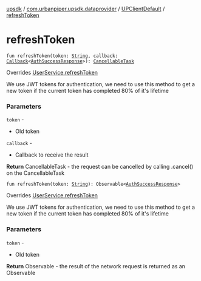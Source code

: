 [upsdk](../../index.md) / [com.urbanpiper.upsdk.dataprovider](../index.md) / [UPClientDefault](index.md) / [refreshToken](./refresh-token.md)

# refreshToken

`fun refreshToken(token: `[`String`](https://kotlinlang.org/api/latest/jvm/stdlib/kotlin/-string/index.html)`, callback: `[`Callback`](../-callback/index.md)`<`[`AuthSuccessResponse`](../../com.urbanpiper.upsdk.model.networkresponse/-auth-success-response/index.md)`>): `[`CancellableTask`](../-cancellable-task/index.md)

Overrides [UserService.refreshToken](../-user-service/refresh-token.md)

We use JWT tokens for authentication, we need to use this method to get a new token
if the current token has completed 80% of it's lifetime

### Parameters

`token` -
* Old token

`callback` -
* Callback to receive the result

**Return**
CancellableTask - the request can be cancelled by calling .cancel() on the CancellableTask

`fun refreshToken(token: `[`String`](https://kotlinlang.org/api/latest/jvm/stdlib/kotlin/-string/index.html)`): Observable<`[`AuthSuccessResponse`](../../com.urbanpiper.upsdk.model.networkresponse/-auth-success-response/index.md)`>`

Overrides [UserService.refreshToken](../-user-service/refresh-token.md)

We use JWT tokens for authentication, we need to use this method to get a new token
if the current token has completed 80% of it's lifetime

### Parameters

`token` -
* Old token

**Return**
Observable - the result of the network request is returned as an Observable

